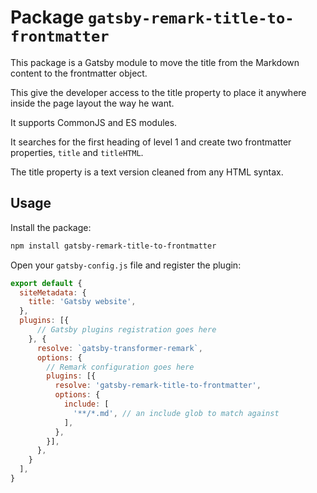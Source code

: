 
# Package `gatsby-remark-title-to-frontmatter`

This package is a Gatsby module to move the title from the Markdown content to the frontmatter object.

This give the developer access to the title property to place it anywhere inside the page layout the way he want.

It supports CommonJS and ES modules.

It searches for the first heading of level 1 and create two frontmatter properties, `title` and `titleHTML`.

The title property is a text version cleaned from any HTML syntax.

## Usage

Install the package:

```bash
npm install gatsby-remark-title-to-frontmatter
```

Open your `gatsby-config.js` file and register the plugin:

```js
export default {
  siteMetadata: {
    title: 'Gatsby website',
  },
  plugins: [{
      // Gatsby plugins registration goes here
    }, {
      resolve: `gatsby-transformer-remark`,
      options: {
        // Remark configuration goes here
        plugins: [{
          resolve: 'gatsby-remark-title-to-frontmatter',
          options: {
            include: [
              '**/*.md', // an include glob to match against
            ],
          },
        }],
      },
    }
  ],
}
```
